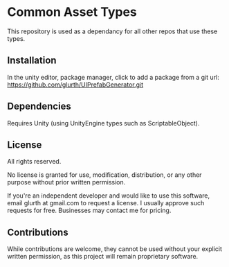 # Common Asset Types

This repository is used as a dependancy for all other repos that use these types.

## Installation

In the unity editor, package manager, click to add a package from a git url:  https://github.com/glurth/UIPrefabGenerator.git


## Dependencies

  Requires Unity (using UnityEngine types such as ScriptableObject).
    
## License

All rights reserved.

No license is granted for use, modification, distribution, or any other purpose without prior written permission.

If you're an independent developer and would like to use this software, email glurth at gmail.com to request a license. I usually approve such requests for free.  Businesses may contact me for pricing.

## Contributions

While contributions are welcome, they cannot be used without your explicit written permission, as this project will remain proprietary software.